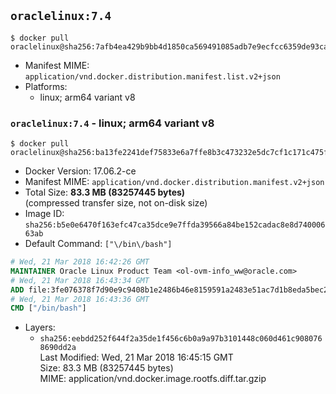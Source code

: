## `oraclelinux:7.4`

```console
$ docker pull oraclelinux@sha256:7afb4ea429b9bb4d1850ca569491085adb7e9ecfcc6359de93ca318d3fc0c0be
```

-	Manifest MIME: `application/vnd.docker.distribution.manifest.list.v2+json`
-	Platforms:
	-	linux; arm64 variant v8

### `oraclelinux:7.4` - linux; arm64 variant v8

```console
$ docker pull oraclelinux@sha256:ba13fe2241def75833e6a7ffe8b3c473232e5dc7cf1c171c475fc0dc91a9195c
```

-	Docker Version: 17.06.2-ce
-	Manifest MIME: `application/vnd.docker.distribution.manifest.v2+json`
-	Total Size: **83.3 MB (83257445 bytes)**  
	(compressed transfer size, not on-disk size)
-	Image ID: `sha256:b5e0e6470f163efc47ca35dce9e7ffda39566a84be152cadac8e8d74000663ab`
-	Default Command: `["\/bin\/bash"]`

```dockerfile
# Wed, 21 Mar 2018 16:42:26 GMT
MAINTAINER Oracle Linux Product Team <ol-ovm-info_ww@oracle.com>
# Wed, 21 Mar 2018 16:43:34 GMT
ADD file:3fe076378f7d90e9c9408b1e2486b46e8159591a2483e51ac7d1b8eda5bec2d2 in / 
# Wed, 21 Mar 2018 16:43:36 GMT
CMD ["/bin/bash"]
```

-	Layers:
	-	`sha256:eebdd252f644f2a35de1f456c6b0a9a97b3101448c060d461c9080768690dd2a`  
		Last Modified: Wed, 21 Mar 2018 16:45:15 GMT  
		Size: 83.3 MB (83257445 bytes)  
		MIME: application/vnd.docker.image.rootfs.diff.tar.gzip
